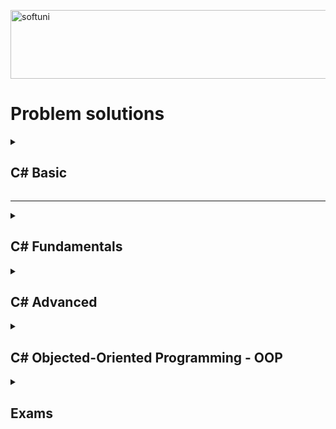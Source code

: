 [<img src='https://softuni.bg/content/images/svg-logos/software-university-logo.svg' alt='softuni' height='110' width='850'>](https://softuni.org/blog/what-is-softuni/)

# Problem solutions

<details>
<summary><h2> C# Basic </h2></summary>

## [C# Basic - all solutions](https://github.com/achkatam/SoftUni/tree/main/C%23%20Programming%20Basics%20January%2022'/Basics%20-%20all%20the%20sc)  
</details>

***
<details>
<summary><h2> C# Fundamentals </h2></summary>

### 1. [Basic Syntax, Loops](https://github.com/achkatam/SoftUni/tree/main/C%23%20Programming%20Fundamentals%20May%2022'/C%23%20Fundamentals%20May%2022'%20-Basic)
### 2. [Data types and variables](https://github.com/achkatam/SoftUni/tree/main/C%23%20Programming%20Fundamentals%20May%2022'/C%23%20Fundamentals%20May%2022'%20-%20Data%20Type%20And%20Variables)
### 3. [Arrays](https://github.com/achkatam/SoftUni/tree/main/C%23%20Programming%20Fundamentals%20May%2022'/C%23%20Fundamentals%20May%2022'%20-%20Arrays)
### 4. [Lists](https://github.com/achkatam/SoftUni/tree/main/C%23%20Programming%20Fundamentals%20May%2022'/C%23%20Fundamentals%20May%2022'%20-%20Lists)
### 5. [Methods](https://github.com/achkatam/SoftUni/tree/main/C%23%20Programming%20Fundamentals%20May%2022'/C%23%20Fundamentals%20May%2022'%20-%20Methods)
### 6. [Associative arrays](https://github.com/achkatam/SoftUni/tree/main/C%23%20Programming%20Fundamentals%20May%2022'/C%23%20Fundamentals%20May%2022'%20-%20Associative%20Arrays)
### 7. [Objects and classes](https://github.com/achkatam/SoftUni/tree/main/C%23%20Programming%20Fundamentals%20May%2022'/C%23%20Fundamentals%20May%2022'%20-%20Objects%20And%20Classes)
### 8. [Text processing](https://github.com/achkatam/SoftUni/tree/main/C%23%20Programming%20Fundamentals%20May%2022'/C%23%20Fundamentals%20May%2022'%20-%20Text%20Processing)
### 9. [Regular expressions](https://github.com/achkatam/SoftUni/tree/main/C%23%20Programming%20Fundamentals%20May%2022'/C%23%20Fundamentals%20May%2022'%20-%20Regular%20Expressions)
</details>

<details>
<summary><h2> C# Advanced </h2></summary>

### 1. [Stacks and queueus](https://github.com/achkatam/SoftUni/tree/main/C%23%20Advanced%2022'/Stacks%20And%20Queues)
### 2. [Multidimensional Arrays](https://github.com/achkatam/SoftUni/tree/main/C%23%20Advanced%2022'/Multidimensional%20Arrays)
### 3. [Sets and Dictionaries Advanced](https://github.com/achkatam/SoftUni/tree/main/C%23%20Advanced%2022'/Sets%20And%20Dictionaries%20Advanced)
### 4. [Streams - Files and Directories](https://github.com/achkatam/SoftUni/tree/main/C%23%20Advanced%2022'/Streams-Files%20and%20Directories)
### 5. [Functional programming](https://github.com/achkatam/SoftUni/tree/main/C%23%20Advanced%2022'/Functional%20Programming/Functional%20Programming%20-%20Lab)
### 6. [Defining classes](https://github.com/achkatam/SoftUni/tree/main/C%23%20Advanced%2022'/Defining%20Classes)
### 7. [Generics](hhttps://github.com/achkatam/SoftUni/tree/main/C%23%20Advanced%2022'/Generics)
### 8. [Iterators and Comparators](https://github.com/achkatam/SoftUni/tree/main/C%23%20Advanced%2022'/Iterators%20And%20Comparatorss)
### 9. [Custom DoublyList](https://github.com/achkatam/SoftUni/tree/main/C%23%20Advanced%2022')
</details>

<details>
<summary><h2> C# Objected-Oriented Programming - OOP </h2></summary>

### 1. [Inheritance](https://github.com/achkatam/SoftUni/tree/main/C%23%20OOP%2022'/Inheritance)
### 2. [Encapsulation](https://github.com/achkatam/SoftUni/tree/main/C%23%20OOP%2022'/Encapsulation)
### 3. [Interfaces and Abstractions](https://github.com/achkatam/SoftUni/tree/main/C%23%20OOP%2022'/InterfacesAndAbstraction)
### 4. [Polymorphism](https://github.com/achkatam/SoftUni/tree/main/C%23%20OOP%2022'/Polymorphism)
### 5. [Exceptions](https://github.com/achkatam/SoftUni/tree/main/C%23%20OOP%2022'/Exceptions)
### 6. [Reflection and Attributes](https://github.com/achkatam/SoftUni/tree/main/C%23%20OOP%2022'/ReflectionAndAttributes)
### 7. [Unit Testing](https://github.com/achkatam/SoftUni/tree/main/C%23%20OOP%2022'/UnitTesting)
### 8. [Mocking and Test Triven Development](https://github.com/achkatam/SoftUni/tree/main/C%23%20OOP%2022'/MockingAndTestDrivenDevelopment)
</details>

<details>
<summary><h2> Exams </h2></summary>

### 1. [Fundamentals Exam](https://github.com/achkatam/SoftUni/tree/main/C%23%20Programming%20Fundamentals%20May%2022'/C%23%20Fundamentals%20May%2022'%20-%20Final%20Exam)
### 2. [Advanced Exam](https://github.com/achkatam/SoftUni/tree/main/C%23%20Advanced%2022'/ExamPractice/Exam)
### 3. [OOP Exam](https://github.com/achkatam/SoftUni/tree/main/C%23%20OOP%2022'/Exam%2010%20Dec%202022)
### 4. [MSSQL Exam](https://github.com/achkatam/MSSQL-Databases-2023/tree/main/Exam)
</details>
